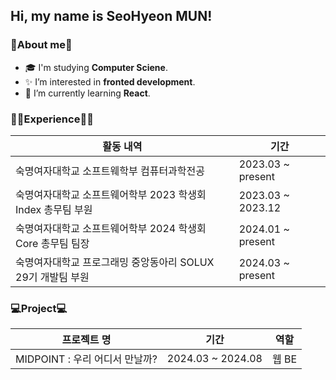 ## Hi, my name is SeoHyeon MUN!

### 💖About me💖
- 🎓 I'm studying **Computer Sciene**.
- ✨ I’m interested in **fronted development**.
- 🌱 I’m currently learning **React**.

### 💪🏻Experience💪🏻
  <table>
    <thead>
      <tr>
        <th>활동 내역</th>
        <th>기간</th>
      </tr>
    </thead>
    <tbody>
     <tr>
        <td>숙명여자대학교 소프트웨학부 컴퓨터과학전공</td>
        <td>2023.03 ~ present</td>
      </tr>
      <tr>
        <td>숙명여자대학교 소프트웨어학부 2023 학생회 Index 총무팀 부원</td>
        <td>2023.03 ~ 2023.12</td>
      </tr>
      <tr>
        <td>숙명여자대학교 소프트웨어학부 2024 학생회 Core 총무팀 팀장</td>
        <td>2024.01 ~ present</td>
      </tr>
      <tr>
        <td>숙명여자대학교 프로그래밍 중앙동아리 SOLUX 29기 개발팀 부원</a></td>
        <td>2024.03 ~ present</td>
      </tr>
    </tbody>
  </table>

### 💻Project💻
<table>
    <thead>
      <tr>
        <th>프로젝트 명</th>
        <th>기간</th>
        <th>역할</th>
      </tr>
    </thead>
    <tbody>
     <tr>
       <td>MIDPOINT : 우리 어디서 만날까?</td>
       <td>2024.03 ~ 2024.08</td>
       <td>웹 BE</td>
      </tr>
    </tbody>
  </table>

